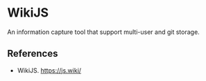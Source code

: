 # WikiJS

An information capture tool that support multi-user and git storage.

## References

-   WikiJS. <https://js.wiki/>
